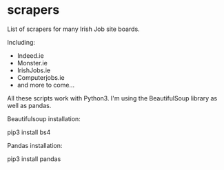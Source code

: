# scrapers
List of scrapers for many Irish Job site boards.

Including:
- Indeed.ie
- Monster.ie
- IrishJobs.ie
- Computerjobs.ie
- and more to come...

All these scripts work with Python3. I'm using the BeautifulSoup library as well as pandas.

Beautifulsoup installation:

pip3 install bs4

Pandas installation:

pip3 install pandas